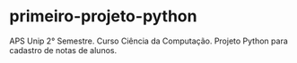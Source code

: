# primeiro-projeto-python
APS Unip 2° Semestre. Curso Ciência da Computação. Projeto Python para cadastro de notas de alunos.
